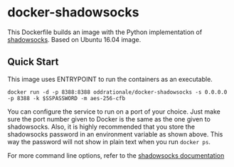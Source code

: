 docker-shadowsocks
==================

This Dockerfile builds an image with the Python implementation of [shadowsocks](https://github.com/shadowsocks/shadowsocks). Based on Ubuntu 16.04 image.

Quick Start
-----------

This image uses ENTRYPOINT to run the containers as an executable. 

    docker run -d -p 8388:8388 oddrationale/docker-shadowsocks -s 0.0.0.0 -p 8388 -k $SSPASSWORD -m aes-256-cfb

You can configure the service to run on a port of your choice. Just make sure the port number given to Docker is the same as the one given to shadowsocks. Also, it is  highly recommended that you store the shadowsocks password in an environment variable as shown above. This way the password will not show in plain text when you run `docker ps`.

For more command line options, refer to the [shadowsocks documentation](https://github.com/shadowsocks/shadowsocks/tree/master)
